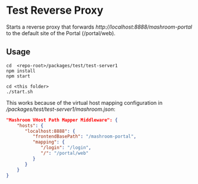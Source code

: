 
# Test Reverse Proxy

Starts a reverse proxy that forwards *http://localhost:8888/mashroom-portal* to the default site of the Portal (/portal/web).

## Usage

    cd  <repo-root>/packages/test/test-server1
    npm install
    npm start

    cd <this folder>
    ./start.sh

This works because of the virtual host mapping configuration in *<repo-root>/packages/test/test-server1/mashroom.json*:

```json
"Mashroom VHost Path Mapper Middleware": {
    "hosts": {
       "localhost:8888": {
          "frontendBasePath": "/mashroom-portal",
          "mapping": {
             "/login": "/login",
             "/": "/portal/web"
          }
       }
    }
}
```
